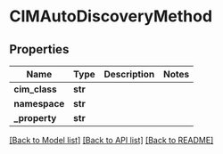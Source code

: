 # CIMAutoDiscoveryMethod

## Properties
Name | Type | Description | Notes
------------ | ------------- | ------------- | -------------
**cim_class** | **str** |  | 
**namespace** | **str** |  | 
**_property** | **str** |  | 

[[Back to Model list]](../README.md#documentation-for-models) [[Back to API list]](../README.md#documentation-for-api-endpoints) [[Back to README]](../README.md)


